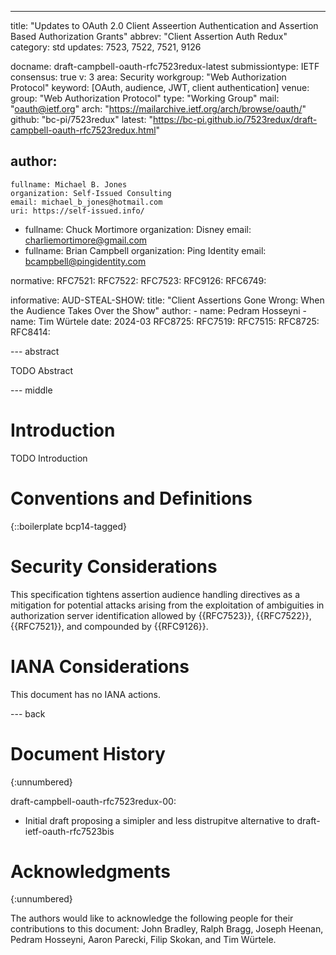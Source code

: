 ---
title: "Updates to OAuth 2.0 Client Asseertion Authentication and Assertion Based Authorization Grants"
abbrev: "Client Assertion Auth Redux"
category: std
updates: 7523, 7522, 7521, 9126

docname: draft-campbell-oauth-rfc7523redux-latest
submissiontype: IETF
consensus: true
v: 3
area: Security
workgroup: "Web Authorization Protocol"
keyword: [OAuth, audience, JWT, client authentication]
venue:
  group: "Web Authorization Protocol"
  type: "Working Group"
  mail: "oauth@ietf.org"
  arch: "https://mailarchive.ietf.org/arch/browse/oauth/"
  github: "bc-pi/7523redux"
  latest: "https://bc-pi.github.io/7523redux/draft-campbell-oauth-rfc7523redux.html"

author:
 -
    fullname: Michael B. Jones
    organization: Self-Issued Consulting
    email: michael_b_jones@hotmail.com
    uri: https://self-issued.info/
 -
    fullname: Chuck Mortimore
    organization: Disney
    email: charliemortimore@gmail.com
 -
    fullname: Brian Campbell
    organization: Ping Identity
    email: bcampbell@pingidentity.com

normative:
  RFC7521:
  RFC7522:
  RFC7523:
  RFC9126:
  RFC6749:

informative:
  AUD-STEAL-SHOW:
    title: "Client Assertions Gone Wrong: When the Audience Takes Over the Show"
    author:
      -
        name: Pedram Hosseyni
      -
        name: Tim Würtele
    date: 2024-03
  RFC8725:
  RFC7519:
  RFC7515:
  RFC8725:
  RFC8414:


--- abstract

TODO Abstract


--- middle

# Introduction

TODO Introduction


# Conventions and Definitions

{::boilerplate bcp14-tagged}


# Security Considerations

This specification tightens assertion audience handling directives as a mitigation for
potential attacks arising from the exploitation of ambiguities in authorization server
identification allowed by {{RFC7523}}, {{RFC7522}}, {{RFC7521}}, and compounded by {{RFC9126}}.


# IANA Considerations

This document has no IANA actions.


--- back

# Document History
{:unnumbered}

draft-campbell-oauth-rfc7523redux-00:

* Initial draft proposing a simipler and less distrupitve alternative to draft-ietf-oauth-rfc7523bis

# Acknowledgments
{:unnumbered}

The authors would like to acknowledge the following people for their contributions to this document:
John Bradley,
Ralph Bragg,
Joseph Heenan,
Pedram Hosseyni,
Aaron Parecki,
Filip Skokan,
and Tim Würtele.
